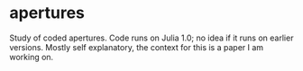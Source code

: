 # apertures
Study of coded apertures. Code runs on Julia 1.0; no idea if it runs
on earlier versions. Mostly self explanatory, the context for this is a paper I
am working on.
